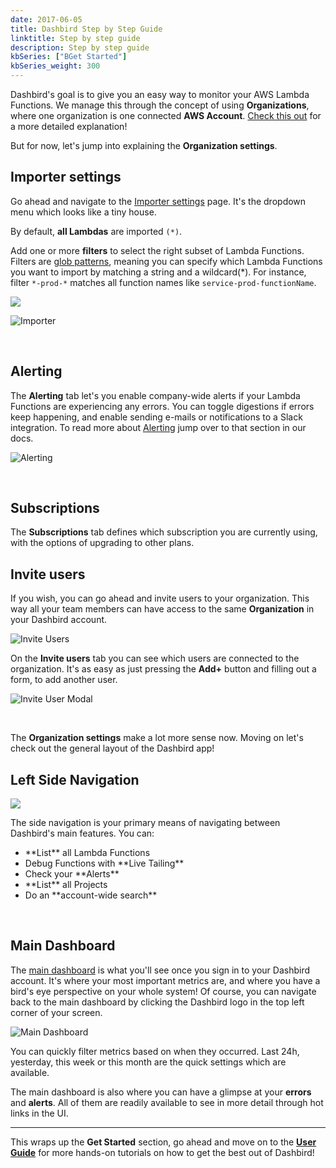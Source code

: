 ```yaml
---
date: 2017-06-05
title: Dashbird Step by Step Guide
linktitle: Step by step guide
description: Step by step guide
kbSeries: ["BGet Started"]
kbSeries_weight: 300
---
```


Dashbird's goal is to give you an easy way to monitor your AWS Lambda Functions. We manage this through the concept of using **Organizations**, where one organization is one connected **AWS Account**. [Check this out](/docs/user-guide/organizations/)  for a more detailed explanation! 

But for now, let's jump into explaining the **Organization settings**.

## Importer settings
<div class="row">
  <div class="col-md-7 col-sm-12 col-xs-12 text-md-left pt-3">
    <p class="lato">Go ahead and navigate to the <a href="https://app.dashbird.io/clients">Importer settings</a> page. It's the dropdown menu which looks like a tiny house.</p>
    <p class="lato">By default, <b>all Lambdas</b> are imported <code>(*)</code>. </p>
    <p class="lato">Add one or more <b>filters</b> to select the right subset of Lambda Functions. Filters are <a href="https://en.wikipedia.org/wiki/Glob_(programming)">glob patterns</a>, meaning you can specify which Lambda Functions you want to import by matching a string and a wildcard(*). For instance, filter <code>*-prod-*</code> matches all function names like <code>service-prod-functionName</code>.</p>
  </div>
  <div class="col-md-5 col-sm-12 col-xs-12 imgs-fluid">
    <img src='/images/docs/client-importer.png'>
  </div>
</div>

![Importer](/images/docs/importer-settings.png)

<br>

## Alerting
The **Alerting** tab let's you enable company-wide alerts if your Lambda Functions are experiencing any errors. You can toggle digestions if errors keep happening, and enable sending e-mails or notifications to a Slack integration. To read more about [Alerting](/docs/user-guide/alerting/) jump over to that section in our docs.

![Alerting](/images/docs/client-alerting.png)

<br>

## Subscriptions
The **Subscriptions** tab defines which subscription you are currently using, with the options of upgrading to other plans.

## Invite users
If you wish, you can go ahead and invite users to your organization. This way all your team members can have access to the same **Organization** in your Dashbird account. 

![Invite Users](/images/docs/client-invite-user.png)

On the **Invite users** tab you can see which users are connected to the organization. It's as easy as just pressing the **Add+** button and filling out a form, to add another user.

![Invite User Modal](/images/docs/inviteuser.png)

<br>

The **Organization settings** make a lot more sense now. Moving on let's check out the general layout of the Dashbird app!

## Left Side Navigation
 <div class="row">
  <div class="col-md-5 col-sm-12 col-xs-12 imgs-fluid">
    <img src='/images/docs/left-side-nav.png'>
  </div>
  <div class="col-md-7 col-sm-12 col-xs-12 text-md-left pt-3">
    <p class="lato">The side navigation is your primary means of navigating between Dashbird's main features. You can:</p>
    <ul>
      <li>**List** all Lambda Functions</li>
      <li>Debug Functions with **Live Tailing**</li>
      <li>Check your **Alerts**</li>
      <li>**List** all Projects</li>
      <li>Do an **account-wide search**</li>
    </ul>
  </div>
</div>

<br>

## Main Dashboard
The [main dashboard](https://app.dashbird.io/) is what you'll see once you sign in to your Dashbird account. It's where your most important metrics are, and where you have a bird's eye perspective on your whole system! Of course, you can navigate back to the main dashboard by clicking the Dashbird logo in the top left corner of your screen.

![Main Dashboard](/images/docs/overview.png)

You can quickly filter metrics based on when they occurred. Last 24h, yesterday, this week or this month are the quick settings which are available.

The main dashboard is also where you can have a glimpse at your **errors** and **alerts**. All of them are readily available to see in more detail through hot links in the UI.

---

This wraps up the **Get Started** section, go ahead and move on to the [**User Guide**](/docs/user-guide/monitoring/) for more hands-on tutorials on how to get the best out of Dashbird!